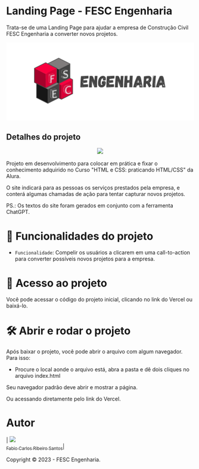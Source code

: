 # Landing Page - FESC Engenharia

Trata-se de uma Landing Page para ajudar a empresa de Construção Civil FESC Engenharia a converter novos projetos.

![](https://github.com/facarlos90/fesc-page/blob/main/capa-projeto.png)

## Detalhes do projeto

<p align="center">
<img src="http://img.shields.io/static/v1?label=STATUS&message=EMCONSTRUÇÃO&color=GREEN&style=for-the-badge"/>
</p>

Projeto em desenvolvimento para colocar em prática e fixar o conhecimento adquirido no Curso "HTML e CSS: praticando HTML/CSS" da Alura. 

O site indicará para as pessoas os serviços prestados pela empresa, e conterá algumas chamadas de ação para tentar capturar novos projetos.

PS.: Os textos do site foram gerados em conjunto com a ferramenta ChatGPT.

# :hammer: Funcionalidades do projeto

- `Funcionalidade`: Compelir os usuários a clicarem em uma call-to-action para converter possíveis novos projetos para a empresa.


# 📁 Acesso ao projeto

Você pode acessar o código do projeto inicial, clicando no link do Vercel ou baixá-lo.

# 🛠️ Abrir e rodar o projeto

Após baixar o projeto, você pode abrir o arquivo com algum navegador. Para isso:
  * Procure o local aonde o arquivo está, abra a pasta e dê dois cliques no arquivo index.html

Seu navegador padrão deve abrir e mostrar a página.

Ou acessando diretamente pelo link do Vercel.

# Autor

| [<img src="https://avatars.githubusercontent.com/u/126310044?v=4" width=115><br><sub>Fabio Carlos Ribeiro Santos</sub>](https://github.com/facarlos90)|


Copyright ©️ 2023 - FESC Engenharia.

